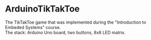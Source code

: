 # ArduinoTikTakToe
The TikTakToe game that was implemented during the "Introduction to Embeded Systems" course. <br />
The stack: Arduino Uno board, two buttons, 8x8 LED matrix.
